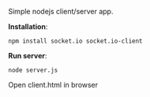 Simple nodejs client/server app.

**Installation**:
         
`npm install socket.io socket.io-client
`

**Run server**:

`node server.js`

Open client.html in browser